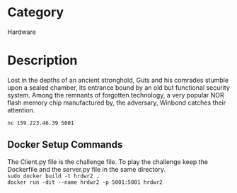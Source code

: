 # Category
Hardware

# Description
Lost in the depths of an ancient stronghold, Guts and his comrades stumble upon a sealed chamber, its entrance bound by an old but functional security system. Among the remnants of forgotten technology, a very popular NOR flash memory chip manufactured by, the adversary, Winbond  catches their attention.

``nc 159.223.46.39 5001``

## Docker Setup Commands
The Client.py file is the challenge file. To play the challenge keep the Dockerfile and the server.py file in the same directory.  
``sudo docker build -t hrdwr2 .``  
``docker run -dit --name hrdwr2 -p 5001:5001 hrdwr2``
